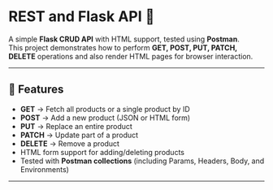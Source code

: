 # REST and Flask API 🚀

A simple **Flask CRUD API** with HTML support, tested using **Postman**.  
This project demonstrates how to perform **GET, POST, PUT, PATCH, DELETE** operations and also render HTML pages for browser interaction.

---

## 📌 Features
- **GET** → Fetch all products or a single product by ID
- **POST** → Add a new product (JSON or HTML form)
- **PUT** → Replace an entire product
- **PATCH** → Update part of a product
- **DELETE** → Remove a product
- HTML form support for adding/deleting products
- Tested with **Postman collections** (including Params, Headers, Body, and Environments)

---
